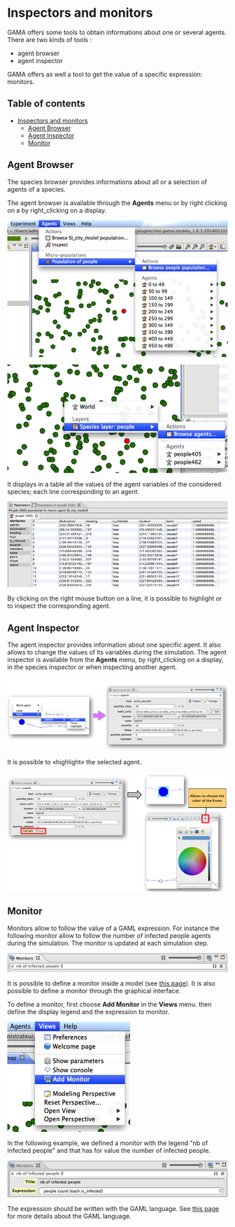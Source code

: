 
# Inspectors and monitors

GAMA offers some tools to obtain informations about one or several agents. There are two kinds of tools :
* agent browser
* agent inspector

GAMA offers as well a tool to get the value of a specific expression: monitors.

## Table of contents 

* [Inspectors and monitors](#inspectors-and-monitors)
	* [Agent Browser](#agent-browser)
	* [Agent Inspector](#agent-inspector)
	* [Monitor](#monitor)


## Agent Browser
The species browser provides informations about all or a selection of agents of a species.

The agent browser is available through the **Agents** menu or by right clicking on a by right\_clicking on a display.

![images/inspector/browse-menu.png](images/inspector/browse-menu.png)


![images/inspector/browse_right_clicking.png](images/inspector/browse_right_clicking.png)


It displays in a table all the values of the agent variables of the considered species; each line corresponding to an agent.

![images/inspector/browse_result.png](images/inspector/browse_result.png)


By clicking on the right mouse button on a line, it is possible to highlight or to inspect the corresponding agent.





## Agent Inspector
The agent inspector provides information about one specific agent. It also allows to change the values of its variables during the simulation. The agent inspector is available from the **Agents** menu, by right\_clicking on a display, in the species inspector or when inspecting another agent.

![images/inspector/Agent_inspector.png](images/inspector/Agent_inspector.png)

It is possible to «highlight» the selected agent.

![images/inspector/Inspector_highlight.png](images/inspector/Inspector_highlight.png)



## Monitor
Monitors allow to follow the value of a GAML expression. For instance the following monitor allow to follow the number of infected people agents during the simulation. The monitor is updated at each simulation step.

![images/inspector/monitor.png](images/inspector/monitor.png)



It is possible to define a monitor inside a model (see [this page](G__DefiningMonitorsAndInspectors)). It is also possible to define a monitor through the graphical interface.

To define a monitor, first choose **Add Monitor** in the **Views** menu. then define the display legend and the expression to monitor.

![images/inspector/add_monitor.png](images/inspector/add_monitor.png)

In the following example, we defined a monitor with the legend "nb of infected people" and that has for value the number of infected people.

![images/inspector/monitor_definition.png](images/inspector/monitor_definition.png)

The expression should be written with the GAML language. See [this page](G__GamlReference) for more details about the GAML language.
